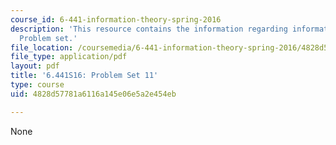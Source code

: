 ```yaml
---
course_id: 6-441-information-theory-spring-2016
description: 'This resource contains the information regarding information theory:
  Problem set.'
file_location: /coursemedia/6-441-information-theory-spring-2016/4828d57781a6116a145e06e5a2e454eb_MIT6_441S16_problem_set11.pdf
file_type: application/pdf
layout: pdf
title: '6.441S16: Problem Set 11'
type: course
uid: 4828d57781a6116a145e06e5a2e454eb

---
```

None